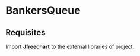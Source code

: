 # BankersQueue
## Requisites
Import [**Jfreechart**](http://repo1.maven.org/maven2/org/jfree/jfreechart/1.5.0/jfreechart-1.5.0.jar) to the external libraries of project.
